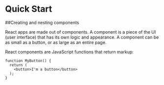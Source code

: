 # Quick Start

##Creating and nesting components 

React apps are made out of components. A component is a piece of the UI (user interface) that has its own logic and appearance. A component can be as small as a button, or as large as an entire page.

React components are JavaScript functions that return markup:

```reactjs
function MyButton() {
  return (
    <button>I'm a button</button>
  );
}
```
